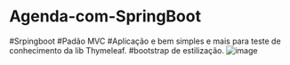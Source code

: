 # Agenda-com-SpringBoot
#Srpingboot
#Padão MVC
#Aplicação e bem simples e mais para teste de conhecimento da lib Thymeleaf.
#bootstrap de estilização.
![image](https://user-images.githubusercontent.com/34004001/129575337-a42b7b79-2f70-45f5-b777-011343f931ce.png)
